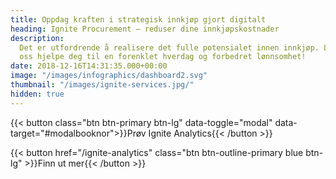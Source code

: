 ```yaml
---
title: Oppdag kraften i strategisk innkjøp gjort digitalt
heading: Ignite Procurement – reduser dine innkjøpskostnader
description:
  Det er utfordrende å realisere det fulle potensialet innen innkjøp. La
  oss hjelpe deg til en forenklet hverdag og forbedret lønnsomhet!
date: 2018-12-16T14:31:35.000+00:00
image: "/images/infographics/dashboard2.svg"
thumbnail: "/images/ignite-services.jpg/"
hidden: true
---
```


{{< button class="btn btn-primary btn-lg" data-toggle="modal" data-target="#modalbooknor">}}Prøv Ignite Analytics{{< /button >}}

{{< button href="/ignite-analytics" class="btn btn-outline-primary blue btn-lg" >}}Finn ut mer{{< /button >}}
